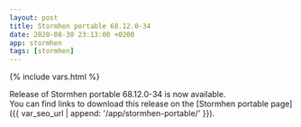 ```yaml
---
layout: post
title: Stormhen portable 68.12.0-34
date: 2020-08-30 23:13:00 +0200
app: stormhen
tags: [stormhen]
---
```

{% include vars.html %}

Release of Stormhen portable 68.12.0-34 is now available.<br />
You can find links to download this release on the [Stormhen portable page]({{ var_seo_url | append: '/app/stormhen-portable/' }}).
